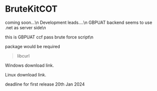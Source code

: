 # BruteKitCOT
coming soon...\n
Development leads....\n
GBPUAT backend seems to use .net as server side\n

this is GBPUAT ccf pass brute force script\n

package would be required
>libcurl

Windows download link.
>
Linux download link.
>

deadline for first release
20th Jan 2024
